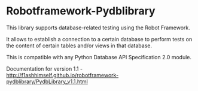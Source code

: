 Robotframework-Pydblibrary
==========================

This library supports database-related testing using the Robot Framework.

It allows to establish a connection to a certain database to perform tests on the content of certain tables and/or views in that database.

This is compatible with any Python Database API Specification 2.0 module.

Documentation for version 1.1 - http://f1ashhimself.github.io/robotframework-pydblibrary/PydbLibrary_v1.1.html
